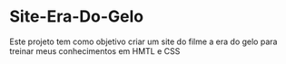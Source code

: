 # Site-Era-Do-Gelo
 Este projeto tem como objetivo criar um site do filme a era do gelo para treinar meus conhecimentos em HMTL e CSS

